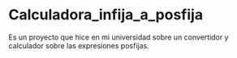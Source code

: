 # Calculadora_infija_a_posfija
Es un  proyecto que hice en mi universidad sobre un convertidor y calculador sobre las expresiones posfijas.
